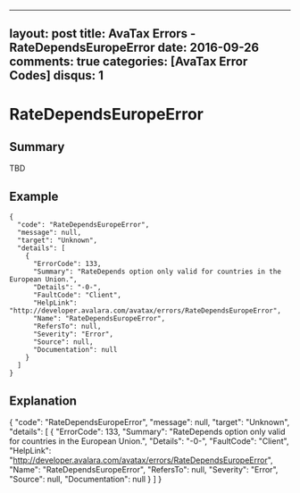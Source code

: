
---
layout: post
title: AvaTax Errors - RateDependsEuropeError
date: 2016-09-26
comments: true
categories: [AvaTax Error Codes]
disqus: 1
---

# RateDependsEuropeError

## Summary

TBD

## Example

    {
      "code": "RateDependsEuropeError",
      "message": null,
      "target": "Unknown",
      "details": [
        {
          "ErrorCode": 133,
          "Summary": "RateDepends option only valid for countries in the European Union.",
          "Details": "-0-",
          "FaultCode": "Client",
          "HelpLink": "http://developer.avalara.com/avatax/errors/RateDependsEuropeError",
          "Name": "RateDependsEuropeError",
          "RefersTo": null,
          "Severity": "Error",
          "Source": null,
          "Documentation": null
        }
      ]
    }

## Explanation

{
      "code": "RateDependsEuropeError",
      "message": null,
      "target": "Unknown",
      "details": [
        {
          "ErrorCode": 133,
          "Summary": "RateDepends option only valid for countries in the European Union.",
          "Details": "-0-",
          "FaultCode": "Client",
          "HelpLink": "http://developer.avalara.com/avatax/errors/RateDependsEuropeError",
          "Name": "RateDependsEuropeError",
          "RefersTo": null,
          "Severity": "Error",
          "Source": null,
          "Documentation": null
        }
      ]
    }
